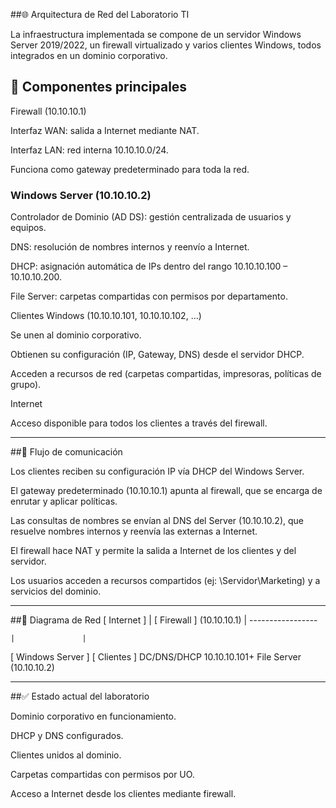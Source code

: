 ##🌐 Arquitectura de Red del Laboratorio TI

La infraestructura implementada se compone de un servidor Windows Server 2019/2022, un firewall virtualizado y varios clientes Windows, todos integrados en un dominio corporativo.



## 🔹 Componentes principales

Firewall (10.10.10.1)

Interfaz WAN: salida a Internet mediante NAT.

Interfaz LAN: red interna 10.10.10.0/24.

Funciona como gateway predeterminado para toda la red.


### Windows Server (10.10.10.2)

Controlador de Dominio (AD DS): gestión centralizada de usuarios y equipos.

DNS: resolución de nombres internos y reenvío a Internet.

DHCP: asignación automática de IPs dentro del rango 10.10.10.100 – 10.10.10.200.

File Server: carpetas compartidas con permisos por departamento.

Clientes Windows (10.10.10.101, 10.10.10.102, …)

Se unen al dominio corporativo.

Obtienen su configuración (IP, Gateway, DNS) desde el servidor DHCP.

Acceden a recursos de red (carpetas compartidas, impresoras, políticas de grupo).

Internet

Acceso disponible para todos los clientes a través del firewall.

---

##🔹 Flujo de comunicación

Los clientes reciben su configuración IP vía DHCP del Windows Server.

El gateway predeterminado (10.10.10.1) apunta al firewall, que se encarga de enrutar y aplicar políticas.

Las consultas de nombres se envían al DNS del Server (10.10.10.2), que resuelve nombres internos y reenvía las externas a Internet.

El firewall hace NAT y permite la salida a Internet de los clientes y del servidor.

Los usuarios acceden a recursos compartidos (ej: \\Servidor\Marketing) y a servicios del dominio.

---

##🔹 Diagrama de Red
      [ Internet ]
           |
      [ Firewall ]
       (10.10.10.1)
           |
    -----------------
    
    |               |
[ Windows Server ] [ Clientes ]
  DC/DNS/DHCP       10.10.10.101+
  File Server
  (10.10.10.2)
  
---

##✅ Estado actual del laboratorio

Dominio corporativo en funcionamiento.

DHCP y DNS configurados.

Clientes unidos al dominio.

Carpetas compartidas con permisos por UO.

Acceso a Internet desde los clientes mediante firewall.
